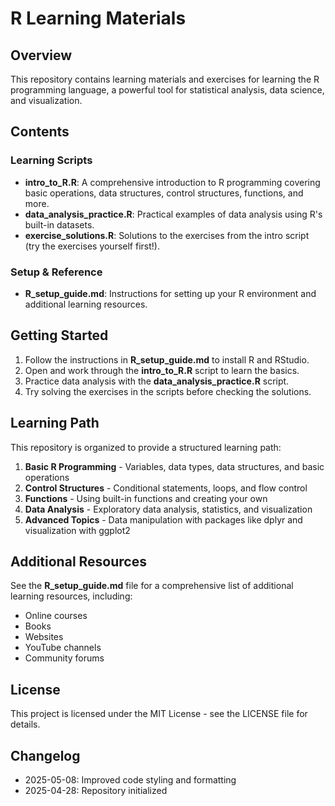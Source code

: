 # R Learning Materials

## Overview
This repository contains learning materials and exercises for learning the R programming language, a powerful tool for statistical analysis, data science, and visualization.

## Contents

### Learning Scripts
- **intro_to_R.R**: A comprehensive introduction to R programming covering basic operations, data structures, control structures, functions, and more.
- **data_analysis_practice.R**: Practical examples of data analysis using R's built-in datasets.
- **exercise_solutions.R**: Solutions to the exercises from the intro script (try the exercises yourself first!).

### Setup & Reference
- **R_setup_guide.md**: Instructions for setting up your R environment and additional learning resources.

## Getting Started

1. Follow the instructions in **R_setup_guide.md** to install R and RStudio.
2. Open and work through the **intro_to_R.R** script to learn the basics.
3. Practice data analysis with the **data_analysis_practice.R** script.
4. Try solving the exercises in the scripts before checking the solutions.

## Learning Path

This repository is organized to provide a structured learning path:

1. **Basic R Programming** - Variables, data types, data structures, and basic operations
2. **Control Structures** - Conditional statements, loops, and flow control
3. **Functions** - Using built-in functions and creating your own
4. **Data Analysis** - Exploratory data analysis, statistics, and visualization
5. **Advanced Topics** - Data manipulation with packages like dplyr and visualization with ggplot2

## Additional Resources

See the **R_setup_guide.md** file for a comprehensive list of additional learning resources, including:
- Online courses
- Books
- Websites
- YouTube channels
- Community forums

## License
This project is licensed under the MIT License - see the LICENSE file for details.

## Changelog
* 2025-05-08: Improved code styling and formatting
* 2025-04-28: Repository initialized